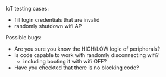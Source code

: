 IoT testing cases:
- fill login credentials that are invalid
- randomly shutdown wifi AP

Possible bugs:
- Are you sure you know the HIGH/LOW logic of peripherals?
- Is code capable to work with randomly disconnecting wifi?
  - including booting it with wifi OFF?
- Have you checkted that there is no blocking code?
